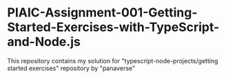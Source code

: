 # PIAIC-Assignment-001-Getting-Started-Exercises-with-TypeScript-and-Node.js
 This repository contains my solution for "typescript-node-projects/getting started exercises" repository by "panaverse"
